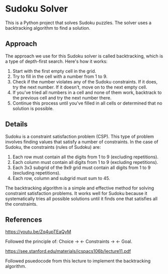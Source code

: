 # Sudoku Solver

This is a Python project that solves Sudoku puzzles. The solver uses a backtracking algorithm to find a solution.

## Approach

The approach we use for this Sudoku solver is called backtracking, which is a type of depth-first search. Here's how it works:

1. Start with the first empty cell in the grid.
2. Try to fill in the cell with a number from 1 to 9.
3. Check if the number violates any of the Sudoku constraints. If it does, try the next number. If it doesn't, move on to the next empty cell.
4. If you've tried all numbers in a cell and none of them work, backtrack to the previous cell and try the next number there.
5. Continue this process until you've filled in all cells or determined that no solution is possible.

## Details

Sudoku is a constraint satisfaction problem (CSP). This type of problem involves finding values that satisfy a number of constraints. In the case of Sudoku, the constraints (rules of Sudoku) are:

1. Each row must contain all the digits from 1 to 9 (excluding repetitions).
2. Each column must contain all digits from 1 to 9 (excluding repetitions).
3. Each 3x3 subgrid of the 9x9 grid must contain all digits from 1 to 9 (excluding repetitions).
4. Each row, column and subgrid must sum to 45.

The backtracking algorithm is a simple and effective method for solving constraint satisfaction problems. It works well for Sudoku because it systematically tries all possible solutions until it finds one that satisfies all the constraints.

## References

https://youtu.be/Zq4upTEaQyM

Followed the principle of: Choice -> <- Constraints -> <- Goal.

https://see.stanford.edu/materials/icspacs106b/lecture11.pdf

Followed psuedocode from this lecture to implement the backtracking algorithm.